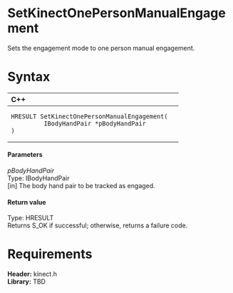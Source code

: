 SetKinectOnePersonManualEngagement  
==================================  

Sets the engagement mode to one person manual engagement. <span id="syntaxSection"></span>

Syntax  
======  

<table>
<colgroup>
<col width="100%" />
</colgroup>
<thead>
<tr class="header">
<th align="left">C++</th>
</tr>
</thead>
<tbody>
<tr class="odd">
<td align="left"><pre><code>HRESULT SetKinectOnePersonManualEngagement(  
         IBodyHandPair *pBodyHandPair  
)</code></pre></td>
</tr>
</tbody>
</table>

<span id="ID4EG"></span>
#### Parameters  

*pBodyHandPair*    
Type: IBodyHandPair  
[in] The body hand pair to be tracked as engaged.  

<span id="ID4EN"></span>
#### Return value  

Type: HRESULT  
Returns S\_OK if successful; otherwise, returns a failure code.  

<span id="requirements"></span>

Requirements  
============  

**Header:** kinect.h  
**Library:** TBD  



<!--Please do not edit the data in the comment block below.-->
<!--
TOCTitle : SetKinectOnePersonManualEngagement
RLTitle : SetKinectOnePersonManualEngagement
KeywordK : SetKinectOnePersonManualEngagement
KeywordF : SetKinectOnePersonManualEngagement
KeywordF : Microsoft.Kinect.kinect.SetKinectOnePersonManualEngagement(IBodyHandPair)
KeywordA : M:Microsoft.Kinect.kinect.SetKinectOnePersonManualEngagement(IBodyHandPair)
AssetID : M:Microsoft.Kinect.kinect.SetKinectOnePersonManualEngagement(IBodyHandPair)
Locale : en-us
CommunityContent : 1
APIType : Managed
APILocation : 
APIName : Microsoft.Kinect.kinect.SetKinectOnePersonManualEngagement
TargetOS : Windows
TopicType : kbSyntax
DevLang : C++
DocSet : K4Wv2
ProjType : K4Wv2Proj
Technology : Kinect for Windows
Product : Kinect for Windows SDK v2
productversion : 20
-->
